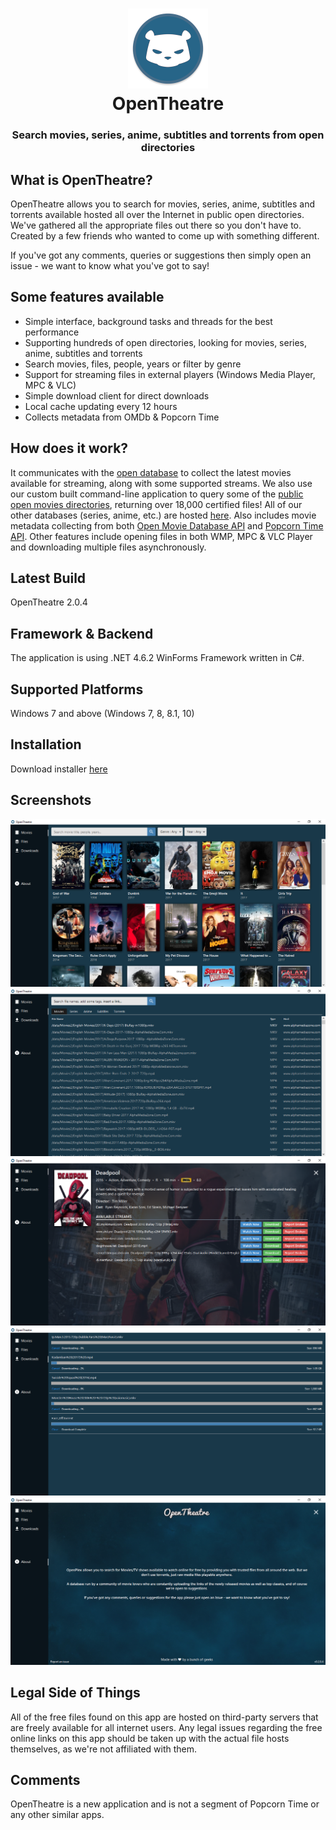 <h1 align="center">
  <img src="/images/opentheatre-logo.png" height="128" width="128" alt="Logo" />
  <br />
  OpenTheatre
</h1>

<h3 align="center">Search movies, series, anime, subtitles and torrents from open directories</h3>

<div align="center">
</div>

## What is OpenTheatre?
OpenTheatre allows you to search for movies, series, anime, subtitles and torrents available hosted all over the Internet in public open directories. We've gathered all the appropriate files out there so you don't have to. Created by a few friends who wanted to come up with something different.

If you've got any comments, queries or suggestions then simply open an issue - we want to know what you've got to say!

## Some features available
- Simple interface, background tasks and threads for the best performance
- Supporting hundreds of open directories, looking for movies, series, anime, subtitles and torrents
- Search movies, files, people, years or filter by genre
- Support for streaming files in external players (Windows Media Player, MPC & VLC)
- Simple download client for direct downloads
- Local cache updating every 12 hours
- Collects metadata from OMDb & Popcorn Time

## How does it work?
It communicates with the [open database](https://github.com/invu/opentheatre-app/blob/master/assets/open-movies.txt) to collect the latest movies available for streaming, along with some supported streams. We also use our custom built command-line application to query some of the [public open movies directories](https://github.com/invu/opentheatre-app/blob/master/assets/open-movies-directories.txt), returning over 18,000 certified files! All of our other databases (series, anime, etc.) are hosted [here](https://github.com/invu/opentheatre-app/blob/master/assets/). Also includes movie metadata collecting from both [Open Movie Database API](https://omdbapi.com) and [Popcorn Time API](https://popcorntime.sh). Other features include opening files in both WMP, MPC & VLC Player and downloading multiple files asynchronously. 

## Latest Build
OpenTheatre 2.0.4

## Framework & Backend
The application is using .NET 4.6.2 WinForms Framework written in C#.

## Supported Platforms
Windows 7 and above (Windows 7, 8, 8.1, 10)

## Installation
Download installer [here](https://github.com/invu/opentheatre-app/releases/download/0.2.0.4/OpenTheatreInstaller.exe)

## Screenshots
<img src="/screenshots/movies.png" />
<img src="/screenshots/files.png" />
<img src="/screenshots/movie details.png" />
<img src="/screenshots/downloads.png" />
<img src="/screenshots/about.png" />

## Legal Side of Things
All of the free files found on this app are hosted on third-party servers that are freely available for all internet users. Any legal issues regarding the free online links on this app should be taken up with the actual file hosts themselves, as we're not affiliated with them.

## Comments
OpenTheatre is a new application and is not a segment of Popcorn Time or any other similar apps.
